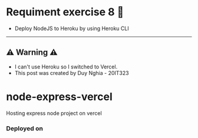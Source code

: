 # Requiment exercise 8 🧾

- Deploy NodeJS to Heroku by using Heroku CLI

---

## ⚠ Warning ⚠

- I can't use Heroku so I switched to Vercel.
- This post was created by Duy Nghia - 20IT323

# node-express-vercel

Hosting express node project on vercel

### Deployed on

>
